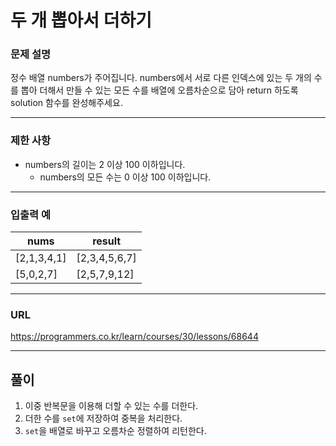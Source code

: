 # 두 개 뽑아서 더하기

### 문제 설명

정수 배열 numbers가 주어집니다. numbers에서 서로 다른 인덱스에 있는 두 개의 수를 뽑아 더해서 만들 수 있는 모든 수를 배열에 오름차순으로 담아 return 하도록 solution 함수를 완성해주세요.

-----------
### 제한 사항

- numbers의 길이는 2 이상 100 이하입니다.
  - numbers의 모든 수는 0 이상 100 이하입니다.

-----------
### 입출력 예

| nums        | result        |
|-------------|---------------|
| [2,1,3,4,1] | [2,3,4,5,6,7] |
| [5,0,2,7]   | [2,5,7,9,12]  |

-----------
### URL

https://programmers.co.kr/learn/courses/30/lessons/68644

-----------
## 풀이
1. 이중 반복문을 이용해 더할 수 있는 수를 더한다.
2. 더한 수를 `set`에 저장하여 중복을 처리한다.
3. `set`을 배열로 바꾸고 오름차순 정렬하여 리턴한다.